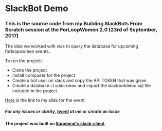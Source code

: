 # SlackBot Demo

### This is the source code from my Building SlackBots From Scratch session at the ForLoopWomen 2.0 (23rd of September, 2017)

The idea we worked with was to query the database for upcoming forloopwomen events.

To run the project:

 * Clone the project
 * Install composer for the project
 * Create a bot user on slack and copy the API TOKEN that was given
 * Create a database ```slackbotdemo``` and import the slackbotdemo.sql file included in the project

[Here](https://docs.google.com/presentation/d/1qMekP8WnqnAq-OHre1x5RkRezG-kTbvUNEkRcWQ97gc/edit?usp=sharing) is the link to my slide for the event


##### For any issues or clarity, [tweet](https://twitter.com/_larikraun) at me or create an issue

#### The project was built on [Sagebind's slack-client](https://github.com/sagebind/slack-client)
